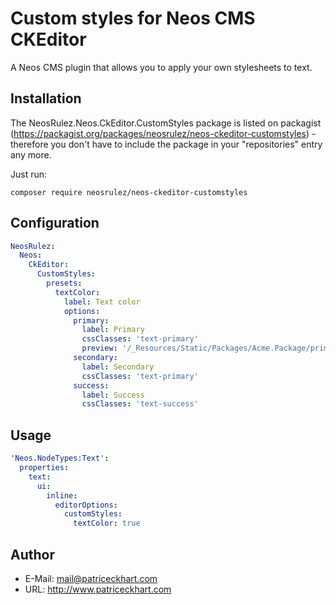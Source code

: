 # Custom styles for Neos CMS CKEditor

A Neos CMS plugin that allows you to apply your own stylesheets to text.

## Installation

The NeosRulez.Neos.CkEditor.CustomStyles package is listed on packagist (https://packagist.org/packages/neosrulez/neos-ckeditor-customstyles) - therefore you don't have to include the package in your "repositories" entry any more.

Just run:

```
composer require neosrulez/neos-ckeditor-customstyles
```

## Configuration

```yaml
NeosRulez:
  Neos:
    CkEditor:
      CustomStyles:
        presets:
          textColor:
            label: Text color
            options:
              primary:
                label: Primary
                cssClasses: 'text-primary'
                preview: '/_Resources/Static/Packages/Acme.Package/primary-color.png'
              secondary:
                label: Secondary
                cssClasses: 'text-primary'
              success:
                label: Success
                cssClasses: 'text-success'
```

## Usage

```yaml
'Neos.NodeTypes:Text':
  properties:
    text:
      ui:
        inline:
          editorOptions:
            customStyles:
              textColor: true
```

## Author

* E-Mail: mail@patriceckhart.com
* URL: http://www.patriceckhart.com 
